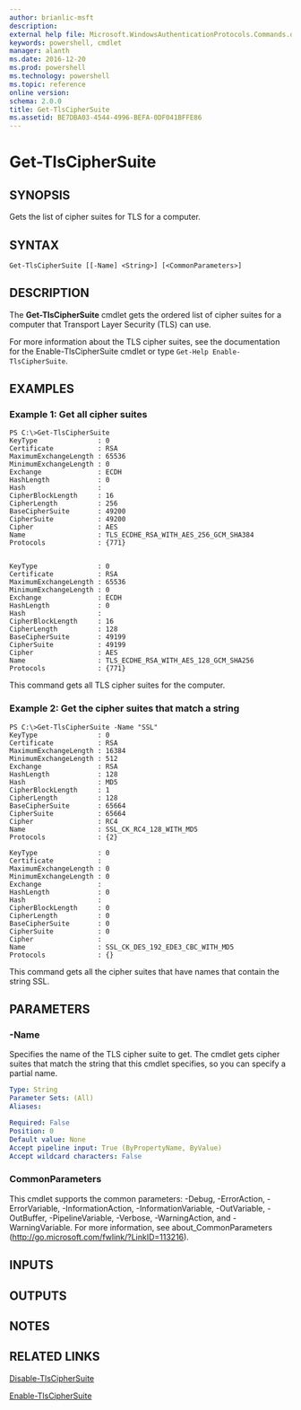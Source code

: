 ```yaml
---
author: brianlic-msft
description: 
external help file: Microsoft.WindowsAuthenticationProtocols.Commands.dll-Help.xml
keywords: powershell, cmdlet
manager: alanth
ms.date: 2016-12-20
ms.prod: powershell
ms.technology: powershell
ms.topic: reference
online version: 
schema: 2.0.0
title: Get-TlsCipherSuite
ms.assetid: BE7DBA03-4544-4996-BEFA-0DF041BFFE86
---
```


# Get-TlsCipherSuite

## SYNOPSIS
Gets the list of cipher suites for TLS for a computer.

## SYNTAX

```
Get-TlsCipherSuite [[-Name] <String>] [<CommonParameters>]
```

## DESCRIPTION
The **Get-TlsCipherSuite** cmdlet gets the ordered list of cipher suites for a computer that Transport Layer Security (TLS) can use.

For more information about the TLS cipher suites, see the documentation for the Enable-TlsCipherSuite cmdlet or type `Get-Help Enable-TlsCipherSuite`.

## EXAMPLES

### Example 1: Get all cipher suites
```
PS C:\>Get-TlsCipherSuite
KeyType               : 0
Certificate           : RSA
MaximumExchangeLength : 65536
MinimumExchangeLength : 0
Exchange              : ECDH
HashLength            : 0
Hash                  : 
CipherBlockLength     : 16
CipherLength          : 256
BaseCipherSuite       : 49200
CipherSuite           : 49200
Cipher                : AES
Name                  : TLS_ECDHE_RSA_WITH_AES_256_GCM_SHA384
Protocols             : {771}


KeyType               : 0
Certificate           : RSA
MaximumExchangeLength : 65536
MinimumExchangeLength : 0
Exchange              : ECDH
HashLength            : 0
Hash                  : 
CipherBlockLength     : 16
CipherLength          : 128
BaseCipherSuite       : 49199
CipherSuite           : 49199
Cipher                : AES
Name                  : TLS_ECDHE_RSA_WITH_AES_128_GCM_SHA256
Protocols             : {771}
```

This command gets all TLS cipher suites for the computer.

### Example 2: Get the cipher suites that match a string
```
PS C:\>Get-TlsCipherSuite -Name "SSL"
KeyType               : 0
Certificate           : RSA
MaximumExchangeLength : 16384
MinimumExchangeLength : 512
Exchange              : RSA
HashLength            : 128
Hash                  : MD5
CipherBlockLength     : 1
CipherLength          : 128
BaseCipherSuite       : 65664
CipherSuite           : 65664
Cipher                : RC4
Name                  : SSL_CK_RC4_128_WITH_MD5
Protocols             : {2}

KeyType               : 0
Certificate           : 
MaximumExchangeLength : 0
MinimumExchangeLength : 0
Exchange              : 
HashLength            : 0
Hash                  : 
CipherBlockLength     : 0
CipherLength          : 0
BaseCipherSuite       : 0
CipherSuite           : 0
Cipher                : 
Name                  : SSL_CK_DES_192_EDE3_CBC_WITH_MD5
Protocols             : {}
```

This command gets all the cipher suites that have names that contain the string SSL.

## PARAMETERS

### -Name
Specifies the name of the TLS cipher suite to get.
The cmdlet gets cipher suites that match the string that this cmdlet specifies, so you can specify a partial name.

```yaml
Type: String
Parameter Sets: (All)
Aliases: 

Required: False
Position: 0
Default value: None
Accept pipeline input: True (ByPropertyName, ByValue)
Accept wildcard characters: False
```

### CommonParameters
This cmdlet supports the common parameters: -Debug, -ErrorAction, -ErrorVariable, -InformationAction, -InformationVariable, -OutVariable, -OutBuffer, -PipelineVariable, -Verbose, -WarningAction, and -WarningVariable. For more information, see about_CommonParameters (http://go.microsoft.com/fwlink/?LinkID=113216).

## INPUTS

## OUTPUTS

## NOTES

## RELATED LINKS

[Disable-TlsCipherSuite](./Disable-TlsCipherSuite.md)

[Enable-TlsCipherSuite](./Enable-TlsCipherSuite.md)

